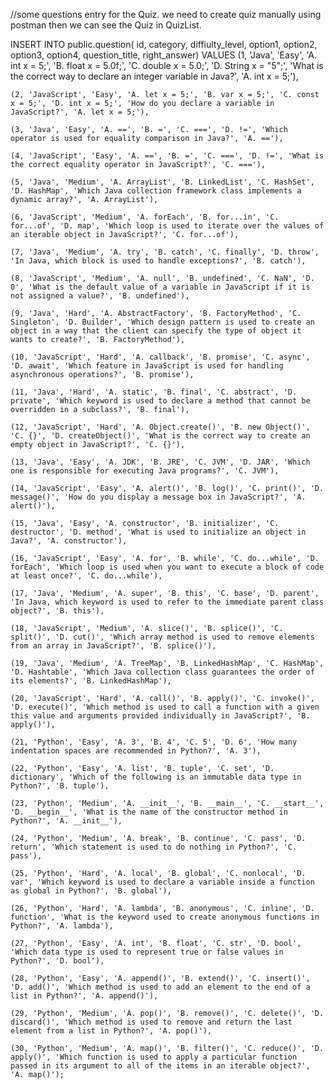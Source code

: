 //some questions entry for the Quiz. we need to create quiz manually using postman then we can see the Quiz in QuizList.  



INSERT INTO public.question(
    id, category, diffiulty_level, option1, option2, option3, option4, question_title, right_answer)
VALUES
    (1, 'Java', 'Easy', 'A. int x = 5;', 'B. float x = 5.0f;', 'C. double x = 5.0;', 'D. String x = "5";', 'What is the correct way to declare an integer variable in Java?', 'A. int x = 5;'),

    (2, 'JavaScript', 'Easy', 'A. let x = 5;', 'B. var x = 5;', 'C. const x = 5;', 'D. int x = 5;', 'How do you declare a variable in JavaScript?', 'A. let x = 5;'),

    (3, 'Java', 'Easy', 'A. ==', 'B. =', 'C. ===', 'D. !=', 'Which operator is used for equality comparison in Java?', 'A. =='),

    (4, 'JavaScript', 'Easy', 'A. ==', 'B. =', 'C. ===', 'D. !=', 'What is the correct equality operator in JavaScript?', 'C. ==='),

    (5, 'Java', 'Medium', 'A. ArrayList', 'B. LinkedList', 'C. HashSet', 'D. HashMap', 'Which Java collection framework class implements a dynamic array?', 'A. ArrayList'),

    (6, 'JavaScript', 'Medium', 'A. forEach', 'B. for...in', 'C. for...of', 'D. map', 'Which loop is used to iterate over the values of an iterable object in JavaScript?', 'C. for...of'),

    (7, 'Java', 'Medium', 'A. try', 'B. catch', 'C. finally', 'D. throw', 'In Java, which block is used to handle exceptions?', 'B. catch'),

    (8, 'JavaScript', 'Medium', 'A. null', 'B. undefined', 'C. NaN', 'D. 0', 'What is the default value of a variable in JavaScript if it is not assigned a value?', 'B. undefined'),

    (9, 'Java', 'Hard', 'A. AbstractFactory', 'B. FactoryMethod', 'C. Singleton', 'D. Builder', 'Which design pattern is used to create an object in a way that the client can specify the type of object it wants to create?', 'B. FactoryMethod'),

    (10, 'JavaScript', 'Hard', 'A. callback', 'B. promise', 'C. async', 'D. await', 'Which feature in JavaScript is used for handling asynchronous operations?', 'B. promise'),

    (11, 'Java', 'Hard', 'A. static', 'B. final', 'C. abstract', 'D. private', 'Which keyword is used to declare a method that cannot be overridden in a subclass?', 'B. final'),

    (12, 'JavaScript', 'Hard', 'A. Object.create()', 'B. new Object()', 'C. {}', 'D. createObject()', 'What is the correct way to create an empty object in JavaScript?', 'C. {}'),

    (13, 'Java', 'Easy', 'A. JDK', 'B. JRE', 'C. JVM', 'D. JAR', 'Which one is responsible for executing Java programs?', 'C. JVM'),

    (14, 'JavaScript', 'Easy', 'A. alert()', 'B. log()', 'C. print()', 'D. message()', 'How do you display a message box in JavaScript?', 'A. alert()'),

    (15, 'Java', 'Easy', 'A. constructor', 'B. initializer', 'C. destructor', 'D. method', 'What is used to initialize an object in Java?', 'A. constructor'),

    (16, 'JavaScript', 'Easy', 'A. for', 'B. while', 'C. do...while', 'D. forEach', 'Which loop is used when you want to execute a block of code at least once?', 'C. do...while'),

    (17, 'Java', 'Medium', 'A. super', 'B. this', 'C. base', 'D. parent', 'In Java, which keyword is used to refer to the immediate parent class object?', 'B. this'),

    (18, 'JavaScript', 'Medium', 'A. slice()', 'B. splice()', 'C. split()', 'D. cut()', 'Which array method is used to remove elements from an array in JavaScript?', 'B. splice()'),

    (19, 'Java', 'Medium', 'A. TreeMap', 'B. LinkedHashMap', 'C. HashMap', 'D. Hashtable', 'Which Java collection class guarantees the order of its elements?', 'B. LinkedHashMap'),

    (20, 'JavaScript', 'Hard', 'A. call()', 'B. apply()', 'C. invoke()', 'D. execute()', 'Which method is used to call a function with a given this value and arguments provided individually in JavaScript?', 'B. apply()'),
	
	(21, 'Python', 'Easy', 'A. 3', 'B. 4', 'C. 5', 'D. 6', 'How many indentation spaces are recommended in Python?', 'A. 3'),

    (22, 'Python', 'Easy', 'A. list', 'B. tuple', 'C. set', 'D. dictionary', 'Which of the following is an immutable data type in Python?', 'B. tuple'),

    (23, 'Python', 'Medium', 'A. __init__', 'B. __main__', 'C. __start__', 'D. __begin__', 'What is the name of the constructor method in Python?', 'A. __init__'),

    (24, 'Python', 'Medium', 'A. break', 'B. continue', 'C. pass', 'D. return', 'Which statement is used to do nothing in Python?', 'C. pass'),

    (25, 'Python', 'Hard', 'A. local', 'B. global', 'C. nonlocal', 'D. var', 'Which keyword is used to declare a variable inside a function as global in Python?', 'B. global'),

    (26, 'Python', 'Hard', 'A. lambda', 'B. anonymous', 'C. inline', 'D. function', 'What is the keyword used to create anonymous functions in Python?', 'A. lambda'),

    (27, 'Python', 'Easy', 'A. int', 'B. float', 'C. str', 'D. bool', 'Which data type is used to represent true or false values in Python?', 'D. bool'),

    (28, 'Python', 'Easy', 'A. append()', 'B. extend()', 'C. insert()', 'D. add()', 'Which method is used to add an element to the end of a list in Python?', 'A. append()'),

    (29, 'Python', 'Medium', 'A. pop()', 'B. remove()', 'C. delete()', 'D. discard()', 'Which method is used to remove and return the last element from a list in Python?', 'A. pop()'),

    (30, 'Python', 'Medium', 'A. map()', 'B. filter()', 'C. reduce()', 'D. apply()', 'Which function is used to apply a particular function passed in its argument to all of the items in an iterable object?', 'A. map()');
	
	

